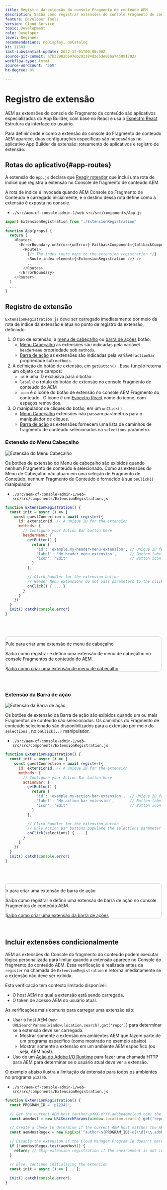 ```yaml
---
title: Registro da extensão do console Fragmento de conteúdo AEM
description: Saiba como registrar extensões do console Fragmento de conteúdo .
feature: Developer Tools
version: Cloud Service
topic: Development
role: Developer
level: Beginner
recommendations: noDisplay, noCatalog
kt: 11603
last-substantial-update: 2022-12-01T00:00:00Z
source-git-commit: a7b32982b547eb292384d2ebde80ba745091702a
workflow-type: tm+mt
source-wordcount: '569'
ht-degree: 0%

---
```



# Registro de extensão

AEM as extensões do console do Fragmento de conteúdo são aplicativos especializados do App Builder, com base no React e usa o [Espectro React](https://react-spectrum.adobe.com/react-spectrum/) Estrutura da interface do usuário.

Para definir onde e como a extensão do console do Fragmento de conteúdo AEM aparece, duas configurações específicas são necessárias no aplicativo App Builder da extensão: roteamento de aplicativos e registro de extensão.

## Rotas do aplicativo{#app-routes}

A extensão do `App.js` declara que [Reagir roteador](https://reactrouter.com/en/main) que inclui uma rota de índice que registra a extensão no Console de fragmento de conteúdo AEM.

A rota de índice é invocada quando AEM Console do Fragmento de Conteúdo é carregado inicialmente, e o destino dessa rota define como a extensão é exposta no console.

+ `./src/aem-cf-console-admin-1/web-src/src/components/App.js`

```javascript
import ExtensionRegistration from "./ExtensionRegistration"
...            
function App(props) {
  return (
    <Router>
      <ErrorBoundary onError={onError} FallbackComponent={fallbackComponent}>
        <Routes>
          {/* The index route maps to the extension registration */}
          <Route index element={<ExtensionRegistration />} />
          ...                                   
        </Routes>
      </ErrorBoundary>
    </Router>
  )
  ...
}
```

## Registro de extensão

`ExtensionRegistration.js` deve ser carregado imediatamente por meio da rota de índice da extensão e atua no ponto de registro da extensão, definindo:

1. O tipo de extensão; a [menu de cabeçalho](./header-menu.md) ou [barra de ações](./action-bar.md) botão.
   + [Menu Cabeçalho](./header-menu.md) as extensões são indicadas pela variável `headerMenu` propriedade sob `methods`.
   + [Barra de ação](./action-bar.md) as extensões são indicadas pela variável `actionBar` propriedade sob `methods`.
1. A definição do botão de extensão, em `getButton()` . Essa função retorna um objeto com campos:
   + `id` é uma ID exclusiva para o botão
   + `label` é o rótulo do botão de extensão no console Fragmento de conteúdo do AEM
   + `icon` é o ícone do botão de extensão no console AEM Fragmento do conteúdo . O ícone é um [Espectro React](https://spectrum.adobe.com/page/icons/) nome do ícone, com espaços removidos.
1. O manipulador de cliques do botão, em um `onClick()` .
   + [Menu Cabeçalho](./header-menu.md) extensões não passam parâmetros para o manipulador de cliques.
   + [Barra de ação](./action-bar.md) as extensões fornecem uma lista de caminhos de fragmento de conteúdo selecionados na `selections` parâmetro.

### Extensão do Menu Cabeçalho

![Extensão do Menu Cabeçalho](./assets/extension-registration/header-menu.png)

Os botões de extensão do Menu de cabeçalho são exibidos quando nenhum Fragmento de conteúdo é selecionado. Como as extensões do Menu de Cabeçalho não atuam em uma seleção de Fragmento de Conteúdo, nenhum Fragmento de Conteúdo é fornecido à sua `onClick()` manipulador.

+ `./src/aem-cf-console-admin-1/web-src/src/components/ExtensionRegistration.js`

```javascript
function ExtensionRegistration() {
  const init = async () => {
    const guestConnection = await register({
      id: extensionId, // A unique ID for the extension
      methods: {
        // Configure your Action Bar button here
        headerMenu: {
          getButton() {
            return {
              'id': 'example.my-header-menu-extension', // Unique ID for the button
              'label': 'My header menu extension',      // Button label 
              'icon': 'Edit'                            // Button icon from https://spectrum.adobe.com/page/icons/
            }
          },

          // Click handler for the extension button
          // Header Menu extensions do not pass parameters to the click handler
          onClick() { ... }
        }
      }
    })
  }
  init().catch(console.error)
}
```

<div class="column is-8-desktop is-full-mobile is-half-tablet" style="
    border: solid 1px #ccc;
    border-radius: 10px;
    margin: 4rem auto;
">
  <div class="is-flex is-padded-small is-padded-big-mobile">
    <div>
      <p class="has-text-weight-bold is-size-36 is-size-27-touch is-margin-bottom-big has-text-blackest">Pule para criar uma extensão de menu de cabeçalho</p>
      <p class="has-text-blackest">Saiba como registrar e definir uma extensão de menu de cabeçalho no console Fragmentos de conteúdo do AEM.</p>
      <div class="has-align-start is-margin-top-big">
        <a href="./header-menu.md" target="_blank" class="spectrum-Button spectrum-Button--outline spectrum-Button--primary spectrum-Button--sizeM">
          <span class="spectrum-Button-label has-no-wrap has-text-weight-bold" title="Saiba como criar uma extensão de menu de cabeçalho">Saiba como criar uma extensão de menu de cabeçalho</span>
        </a>
      </div>
    </div>
  </div>
</div>

### Extensão da Barra de ação

![Extensão da Barra de ação](./assets/extension-registration/action-bar.png)

Os botões de extensão da Barra de ação são exibidos quando um ou mais Fragmentos de conteúdo são selecionados. Os caminhos do Fragmento de conteúdo selecionado são disponibilizados para a extensão por meio do `selections` , no `onClick(..)` manipulador.

+ `./src/aem-cf-console-admin-1/web-src/src/components/ExtensionRegistration.js`

```javascript
function ExtensionRegistration() {
  const init = async () => {
    const guestConnection = await register({
      id: extensionId, // A unique ID for the extension
      methods: {
        // Configure your Action Bar button here
        actionBar: {
          getButton() {
            return {
              'id': 'example.my-action-bar-extension',  // Unique ID for the button
              'label': 'My action bar extension',       // Button label 
              'icon': 'Edit'                            // Button icon from https://spectrum.adobe.com/page/icons/
            }
          },

          // Click handler for the extension button
          // Only Action Bar buttons populate the selections parameter
          onClick(selections) { ... }
        }
      }
    })
  }
  init().catch(console.error)
}
```

<div class="column is-8-desktop is-full-mobile is-half-tablet" style="
    border: solid 1px #ccc;
    border-radius: 10px;
    margin: 4rem auto;
">
  <div class="is-flex is-padded-small is-padded-big-mobile">
    <div>
      <p class="has-text-weight-bold is-size-36 is-size-27-touch is-margin-bottom-big has-text-blackest">Ir para criar uma extensão de barra de ação</p>
      <p class="has-text-blackest">Saiba como registrar e definir uma extensão de barra de ação no console Fragmentos de conteúdo AEM.</p>
      <div class="has-align-start is-margin-top-big">
        <a href="./action-bar.md" target="_blank" class="spectrum-Button spectrum-Button--outline spectrum-Button--primary spectrum-Button--sizeM">
          <span class="spectrum-Button-label has-no-wrap has-text-weight-bold" title="Saiba como criar uma extensão da barra de ações">Saiba como criar uma extensão da barra de ações</span>
        </a>
      </div>
    </div>
  </div>
</div>

## Incluir extensões condicionalmente

AEM as extensões do Console do fragmento do conteúdo podem executar lógica personalizada para limitar quando a extensão aparece no Console do fragmento do conteúdo AEM. Essa verificação é realizada antes da `register` na chamada de `ExtensionRegistration` e retorna imediatamente se a extensão não deve ser exibida.

Esta verificação tem contexto limitado disponível:

+ O host AEM no qual a extensão está sendo carregada.
+ O token de acesso AEM do usuário atual.

As verificações mais comuns para carregar uma extensão são:

+ Usar o host AEM (`new URLSearchParams(window.location.search).get('repo')`) para determinar se a extensão deve ser carregada.
   + Mostrar somente a extensão em ambientes AEM que fazem parte de um programa específico (como mostrado no exemplo abaixo).
   + Mostrar somente a extensão em um ambiente AEM específico (ou seja, AEM host).
+ Uso de um [Ação do Adobe I/O Runtime](./runtime-action.md) para fazer uma chamada HTTP para AEM para determinar se o usuário atual deve ver a extensão.

O exemplo abaixo ilustra a limitação da extensão para todos os ambientes no programa `p12345`.

+ `./src/aem-cf-console-admin-1/web-src/src/components/ExtensionRegistration.js`

```javascript
function ExtensionRegistration() {
  const PROGRAM_ID = 'p12345';

  // Get the current AEM Host (author-pXXX-eYYY.adobeaemcloud.com) the extension is loading on
  const aemHost = new URLSearchParams(window.location.search).get('repo');

  // Create a check to determine if the current AEM host matches the AEM program that uses this extension 
  const aemHostRegex = new RegExp(`^author-${PROGRAM_ID}-e[\\d]+\\.adobeaemcloud\\.com$`)

  // Disable the extension if the Cloud Manager Program Id doesn't match the regex.
  if (!aemHostRegex.test(aemHost)) {
    return; // Skip extension registration if the environment is not in program p12345.
  }

  // Else, continue initializing the extension
  const init = async () => { .. };
  
  init().catch(console.error);
}
```
